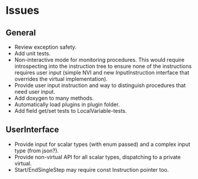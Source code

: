 # Issues

## General

* Review exception safety.
* Add unit tests.
* Non-interactive mode for monitoring procedures. This would require introspecting into the instruction tree to ensure none of the instructions requires user input (simple NVI and new InputInstruction interface that overrides the virtual implementation).
* Provide user input instruction and way to distinguish procedures that need user input.
* Add doxygen to many methods.
* Automatically load plugins in plugin folder.
* Add field get/set tests to LocalVariable-tests.

## UserInterface

* Provide input for scalar types (with enum passed) and a complex input type (from json?).
* Provide non-virtual API for all scalar types, dispatching to a private virtual.
* Start/EndSingleStep may require const Instruction pointer too.

